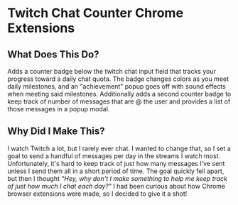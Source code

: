 # Twitch Chat Counter Chrome Extensions

## What Does This Do?

Adds a counter badge below the twitch chat input field that tracks your progress toward a daily chat quota. The badge changes colors as you meet daily milestones, and an "achievement" popup goes off with sound effects when meeting said milestones. Additionally adds a second counter badge to keep track of number of messages that are @ the user and provides a list of those messages in a popup modal.

## Why Did I Make This?

I watch Twitch a lot, but I rarely ever chat. I wanted to change that, so I set a goal to send a handful of messages per day in the streams I watch most. Unfortunately, it's hard to keep track of just how many messages I've sent unless I send them all in a short period of time. The goal quickly fell apart, but then I thought _"Hey, why don't I make something to help me keep track of just how much I chat each day?"_ I had been curious about how Chrome browser extensions were made, so I decided to give it a shot!
